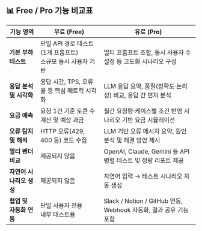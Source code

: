 ## 📊 Free / Pro 기능 비교표

| 기능 영역 | 무료 (Free) | 유료 (Pro) |
|-----------|--------------|-------------|
| **기본 부하 테스트** | 단일 API 경로 테스트 (1개 프롬프트)<br>소규모 동시 사용자 기반 | 멀티 프롬프트 조합, 동시 사용자 수 설정 등 고도화 시나리오 구성 |
| **응답 분석 및 시각화** | 응답 시간, TPS, 오류율 등 핵심 메트릭 시각화 | LLM 응답 요약, 품질(정확도·논리성) 비교, 응답 간 편차 분석 |
| **요금 예측** | 요청 1건 기준 토큰 수 계산 및 예상 과금 | 월간 요청량·케이스별 조건 반영 시나리오 기반 요금 시뮬레이션 |
| **오류 탐지 및 해석** | HTTP 오류(429, 400 등) 코드 수집 | LLM 기반 오류 메시지 요약, 원인 분석 및 해결 방안 제시 |
| **멀티 벤더 비교** | 제공되지 않음 | OpenAI, Claude, Gemini 등 API 병렬 테스트 및 정량 리포트 제공 |
| **자연어 시나리오 생성** | 제공되지 않음 | 자연어 입력 → 테스트 시나리오 자동 생성 |
| **협업 및 자동화 연동** | 단일 사용자 전용<br>내부 테스트용 | Slack / Notion / GitHub 연동, Webhook 자동화, 결과 공유 기능 포함 |
